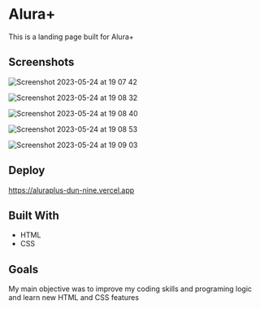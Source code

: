 # Alura+

This is a landing page built for Alura+

## Screenshots

![Screenshot 2023-05-24 at 19 07 42](https://github.com/eduvinagre/aluraplus/assets/122939534/f7f09d60-c950-49e0-9bfe-970a9ea81b5e)

![Screenshot 2023-05-24 at 19 08 32](https://github.com/eduvinagre/aluraplus/assets/122939534/7b33c55b-597a-40d7-a8c5-dd019fe632cf)

![Screenshot 2023-05-24 at 19 08 40](https://github.com/eduvinagre/aluraplus/assets/122939534/352a1d9c-cf6e-4222-9bdc-af246592f067)

![Screenshot 2023-05-24 at 19 08 53](https://github.com/eduvinagre/aluraplus/assets/122939534/0ef36170-f8db-479f-bb94-df77ac3aa533)

![Screenshot 2023-05-24 at 19 09 03](https://github.com/eduvinagre/aluraplus/assets/122939534/663e9b2b-8984-47cb-9d48-5f0fa6c5e99f)

## Deploy

https://aluraplus-dun-nine.vercel.app

## Built With

- HTML
- CSS

## Goals

My main objective was to improve my coding skills and programing logic and learn new HTML and CSS features
